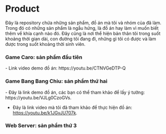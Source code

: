 # Product

Đây là repository chứa những sản phẩm, đồ án mà tôi và nhóm của đã làm. Trong đó có những sản phẩm là ngẫu hứng, là đồ án hay làm vì muốn biết thêm về khía cạnh nào đó. Đây cũng là nơi thể hiện bản thân tôi trong suốt khoảng thời gian dài, con đường tôi đang đi, những gì tôi có được và làm được trong suốt khoảng thời sinh viên.


<h3> Game Caro: sản phẩm đầu tiên </h3>
  - Link video demo đồ án: https://youtu.be/CTNVGeDTP-Q


<h3> Game Bang Bang Chiu: sản phẩm thứ hai </h3>
  - Đây là link demo đồ án, các bạn có thể tham khảo để lấy ý tưởng: https://youtu.be/VJLg0CzoGVs.
  
  - Đây là link video mà tôi đã tham khảo để thực hiện đồ án: https://youtu.be/k1JGvJU707k.


<h3> Web Server: sản phẩm thứ 3 </h3>
